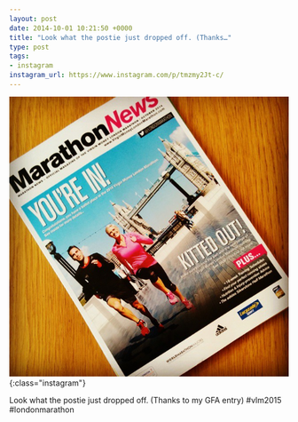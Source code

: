 ```yaml
---
layout: post
date: 2014-10-01 10:21:50 +0000
title: "Look what the postie just dropped off. (Thanks…"
type: post
tags:
- instagram
instagram_url: https://www.instagram.com/p/tmzmy2Jt-c/
---
```


![Instagram - tmzmy2Jt-c](/img/tmzmy2Jt-c.jpg){:class="instagram"}

Look what the postie just dropped off. (Thanks to my GFA entry) #vlm2015 #londonmarathon
